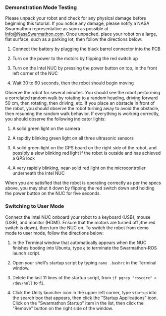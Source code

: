 ### Demonstration Mode Testing

Please unpack your robot and check for any physical damage before beginning this tutorial. If you notice any damage, please notify a NASA Swarmathon representative as soon as possible at [Info@NasaSwarmathon.com](Info@NasaSwarmathon.com). Once unpacked, place your robot on a large, flat surface, such as a parking lot, then follow the directions below:

1. Connect the battery by plugging the black barrel connector into the PCB

2. Turn on the power to the motors by flipping the red switch up

3. Turn on the Intel NUC by pressing the power button on top, in the front left corner of the NUC

4. Wait 30 to 60 seconds, then the robot should begin moving

Observe the robot for several minutes. You should see the robot performing a correlated random walk by rotating to a random heading, driving forward 50 cm, then rotating, then driving, etc. If you place an obstacle in front of the robot, you should observe the robot turning away to avoid the obstacle, then resuming the random walk behavior. If everything is working correctly, you should observe the following indicator lights:

1. A solid green light on the camera

2. A rapidly blinking green light on all three ultrasonic sensors

3. A solid green light on the GPS board on the right side of the robot, and possibly a slow blinking red light if the robot is outside and has achieved a GPS lock

4. A very rapidly blinking, near-solid red light on the microcontroller underneath the Intel NUC

When you are satisfied that the robot is operating correctly as per the specs above, you may shut it down by flipping the red switch down and holding the power button on the NUC for five seconds.

### Switching to User Mode

Connect the Intel NUC onboard your robot to a keyboard (USB), mouse (USB), and monitor (HDMI). Ensure that the motors are turned off )the red switch is down), then turn the NUC on. To switch the robot from demo mode to user mode, follow the directions below:

1. In the Terminal window that automatically appears when the NUC finishes booting into Ubuntu, type ```q``` to terminate the Swarmathon-ROS launch script.

2. Open your shell's startup script by typing ```nano .bashrc``` in the Terminal window.

3. Delete the last 11 lines of the startup script, from ```if pgrep "roscore" > /dev/null``` to ```fi```.

4. Click the Unity launcher icon in the upper left corner, type ```startup``` into the search box that appears, then click the "Startup Applications" icon. Click on the "Swarmathon Startup" item in the list, then click the "Remove" button on the right side of the window.